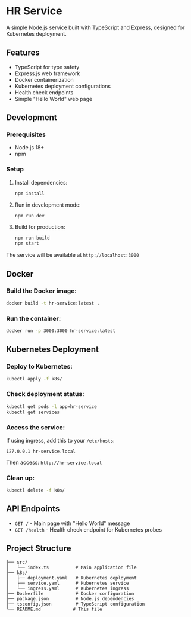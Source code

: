 # HR Service

A simple Node.js service built with TypeScript and Express, designed for Kubernetes deployment.

## Features

- TypeScript for type safety
- Express.js web framework
- Docker containerization
- Kubernetes deployment configurations
- Health check endpoints
- Simple "Hello World" web page

## Development

### Prerequisites

- Node.js 18+
- npm

### Setup

1. Install dependencies:
   ```bash
   npm install
   ```

2. Run in development mode:
   ```bash
   npm run dev
   ```

3. Build for production:
   ```bash
   npm run build
   npm start
   ```

The service will be available at `http://localhost:3000`

## Docker

### Build the Docker image:
```bash
docker build -t hr-service:latest .
```

### Run the container:
```bash
docker run -p 3000:3000 hr-service:latest
```

## Kubernetes Deployment

### Deploy to Kubernetes:
```bash
kubectl apply -f k8s/
```

### Check deployment status:
```bash
kubectl get pods -l app=hr-service
kubectl get services
```

### Access the service:
If using ingress, add this to your `/etc/hosts`:
```
127.0.0.1 hr-service.local
```

Then access: `http://hr-service.local`

### Clean up:
```bash
kubectl delete -f k8s/
```

## API Endpoints

- `GET /` - Main page with "Hello World" message
- `GET /health` - Health check endpoint for Kubernetes probes

## Project Structure

```
├── src/
│   └── index.ts          # Main application file
├── k8s/
│   ├── deployment.yaml   # Kubernetes deployment
│   ├── service.yaml      # Kubernetes service
│   └── ingress.yaml      # Kubernetes ingress
├── Dockerfile            # Docker configuration
├── package.json          # Node.js dependencies
├── tsconfig.json         # TypeScript configuration
└── README.md            # This file
```
